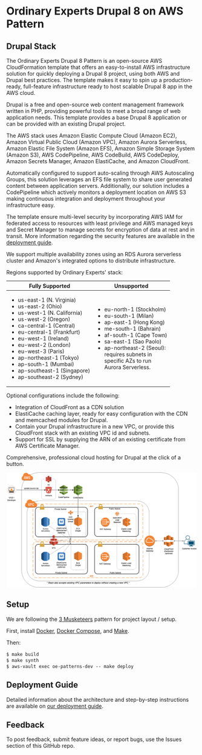 # Ordinary Experts Drupal 8 on AWS Pattern

## Drupal Stack

The Ordinary Experts Drupal 8 Pattern is an open-source AWS CloudFormation template that offers an easy-to-install AWS infrastructure solution for quickly deploying a Drupal 8 project, using both AWS and Drupal best practices. The template makes it easy to spin up a production-ready, full-feature infrastructure ready to host scalable Drupal 8 app in the AWS cloud.

Drupal is a free and open-source web content management framework written in PHP, providing powerful tools to meet a broad range of web application needs. This template provides a base Drupal 8 application or can be provided with an existing Drupal project.

The AWS stack uses Amazon Elastic Compute Cloud (Amazon EC2), Amazon Virtual Public Cloud (Amazon VPC), Amazon Aurora Serverless, Amazon Elastic File System (Amazon EFS), Amazon Simple Storage System (Amazon S3), AWS CodePipeline, AWS CodeBuild, AWS CodeDeploy, Amazon Secrets Manager, Amazon ElastiCache, and Amazon CloudFront.

Automatically configured to support auto-scaling through AWS Autoscaling Groups, this solution leverages an EFS file system to share user generated content between application servers. Additionally, our solution includes a CodePipeline which actively monitors a deployment location on AWS S3 making continuous integration and deployment throughout your infrastructure easy.

The template ensure multi-level security by incorporating AWS IAM for federated access to resources with least privilege and AWS managed keys and Secret Manager to manage secrets for encryption of data at rest and in transit. More information regarding the security features are available in the [deployment guide](DEPLOYMENTGUIDE.md/#security).

We support multiple availability zones using an RDS Aurora serverless cluster and Amazon's integrated options to distribute infrastructure.

Regions supported by Ordinary Experts' stack:

| Fully Supported | Unsupported |
| -------------- | ----------- |
| <ul><li>us-east-1 (N. Virginia)</li><li>us-east-2 (Ohio)</li><li>us-west-1 (N. California)</li><li>us-west-2 (Oregon)</li><li>ca-central-1 (Central)</li><li>eu-central-1 (Frankfurt)</li><li>eu-west-1 (Ireland)</li><li>eu-west-2 (London)</li><li>eu-west-3 (Paris)</li><li>ap-northeast-1 (Tokyo)</li><li>ap-south-1 (Mumbai)</li><li>ap-southeast-1 (Singapore)</li><li>ap-southeast-2 (Sydney)</li></ul> | <ul><li>eu-north-1 (Stockholm)</li><li>eu-south-1 (Milan)</li><li>ap-east-1 (Hong Kong)</li><li>me-south-1 (Bahrain)</li><li>af-south-1 (Cape Town)</li><li>sa-east-1 (Sao Paolo)</li><li>ap-northeast-2 (Seoul):</br>requires subnets in<br>specific AZs to run<br> Aurora Serverless.</li></ul> |


Optional configurations include the following:
* Integration of CloudFront as a CDN solution
* ElastiCache caching layer, ready for easy configuration with the CDN and memcached modules for Drupal.
* Contain your Drupal infrastructure in a new VPC, or provide this CloudFront stack with an existing VPC id and subnets.
* Support for SSL by supplying the ARN of an existing certificate from AWS Certificate Manager.

Comprehensive, professional cloud hosting for Drupal at the click of a button.

![Ordinary Experts Drupal Pattern Topology Diagram](oe_drupal_patterns_topology_diagram.png)

## Setup

We are following the [3 Musketeers](https://3musketeers.io/) pattern for project layout / setup.

First, install [Docker](https://www.docker.com/), [Docker Compose](https://docs.docker.com/compose/), and [Make](https://www.gnu.org/software/make/).

Then:

    $ make build
    $ make synth
    $ aws-vault exec oe-patterns-dev -- make deploy

## Deployment Guide
Detailed information about the architecture and step-by-step instructions are available on [our deployment guide](DEPLOYMENTGUIDE.md).

## Feedback
To post feedback, submit feature ideas, or report bugs, use the Issues section of this GitHub repo.
